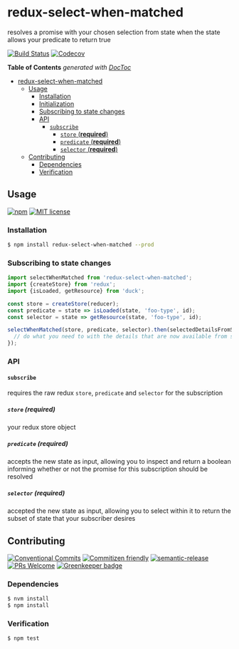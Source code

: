 # redux-select-when-matched

resolves a promise with your chosen selection from state when the state allows your predicate to return true

<!-- status badges -->
[![Build Status][ci-badge]][ci-link]
[![Codecov][coverage-badge]][coverage-link]

<!-- START doctoc generated TOC please keep comment here to allow auto update -->
<!-- DON'T EDIT THIS SECTION, INSTEAD RE-RUN doctoc TO UPDATE -->
**Table of Contents**  *generated with [DocToc](https://github.com/thlorenz/doctoc)*

* [redux-select-when-matched](#redux-select-when-matched)
  * [Usage](#usage)
    * [Installation](#installation)
    * [Initialization](#initialization)
    * [Subscribing to state changes](#subscribing-to-state-changes)
    * [API](#api)
      * [`subscribe`](#subscribe)
          * [`store` (__required__)](#store-__required__)
          * [`predicate` (__required__)](#predicate-__required__)
          * [`selector` (__required__)](#selector-__required__)
  * [Contributing](#contributing)
    * [Dependencies](#dependencies)
    * [Verification](#verification)

<!-- END doctoc generated TOC please keep comment here to allow auto update -->

## Usage

<!-- consumer badges -->
[![npm][npm-badge]][npm-link]
[![MIT license][license-badge]][license-link]

### Installation

```sh
$ npm install redux-select-when-matched --prod
```

### Subscribing to state changes

```js
import selectWhenMatched from 'redux-select-when-matched';
import {createStore} from 'redux';
import {isLoaded, getResource} from 'duck';

const store = createStore(reducer);
const predicate = state => isLoaded(state, 'foo-type', id);
const selector = state => getResource(state, 'foo-type', id);

selectWhenMatched(store, predicate, selector).then(selectedDetailsFromState => {
  // do what you need to with the details that are now available from state
});
```

### API

#### `subscribe`

requires the raw redux `store`, `predicate` and `selector` for the subscription

##### `store` (__required__)

your redux store object

##### `predicate` (__required__)

accepts the new state as input, allowing you to inspect and return a boolean
informing whether or not the promise for this subscription should be resolved

##### `selector` (__required__)

accepted the new state as input, allowing you to select within it to return
the subset of state that your subscriber desires

## Contributing

<!-- contribution badges -->
[![Conventional Commits][commit-convention-badge]][commit-convention-link]
[![Commitizen friendly][commitizen-badge]][commitizen-link]
[![semantic-release][semantic-release-badge]][semantic-release-link]
[![PRs Welcome][PRs-badge]][PRs-link]
[![Greenkeeper badge](https://badges.greenkeeper.io/GainCompliance/redux-select-when-matched.svg)](https://greenkeeper.io/)

### Dependencies

```sh
$ nvm install
$ npm install
```

### Verification

```sh
$ npm test
```

[npm-link]: https://www.npmjs.com/package/redux-select-when-matched
[npm-badge]: https://img.shields.io/npm/v/redux-select-when-matched.svg
[license-link]: LICENSE
[license-badge]: https://img.shields.io/github/license/GainCompliance/redux-select-when-matched.svg
[ci-link]: https://travis-ci.com/GainCompliance/redux-select-when-matched
[ci-badge]: https://img.shields.io/travis/com/GainCompliance/redux-select-when-matched.svg?branch=master
[coverage-link]: https://codecov.io/github/GainCompliance/redux-select-when-matched
[coverage-badge]: https://img.shields.io/codecov/c/github/GainCompliance/redux-select-when-matched.svg
[commit-convention-link]: https://conventionalcommits.org
[commit-convention-badge]: https://img.shields.io/badge/Conventional%20Commits-1.0.0-yellow.svg
[commitizen-link]: http://commitizen.github.io/cz-cli/
[commitizen-badge]: https://img.shields.io/badge/commitizen-friendly-brightgreen.svg
[semantic-release-link]: https://github.com/semantic-release/semantic-release
[semantic-release-badge]: https://img.shields.io/badge/%20%20%F0%9F%93%A6%F0%9F%9A%80-semantic--release-e10079.svg
[PRs-link]: http://makeapullrequest.com
[PRs-badge]: https://img.shields.io/badge/PRs-welcome-brightgreen.svg

